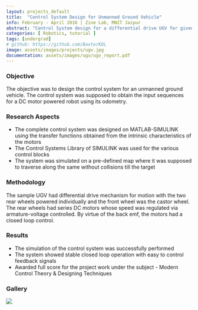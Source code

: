 ```yaml
---
layout: projects_default
title:  "Control System Design for Unmanned Ground Vehicle"
info: February - April 2016 | Zine Lab, MNIT Jaipur
abstract: "Control System design for a differential drive UGV for given path motion using MATLAB"
categories: [ Robotics, tutorial ]
tags: [undergrad]
# github: https://github.com/BaxterKDL
image: assets/images/projects/ugv.jpg
documentation: assets/images/ugv/ugv_report.pdf
---
```

### Objective

The objective was to design the control system for an unmanned ground vehicle. The control system was supposed to obtain the input sequences for a DC motor powered robot using its odometry.

### Research Aspects

* The complete control system was designed on MATLAB-SIMULINK using the transfer functions obtained from the intrinsic characteristics of the motors
* The Control Systems Library of SIMULINK was used for the various control blocks
* The system was simulated on a pre-defined map where it was supposed to traverse along the same without collisions till the target

### Methodology

The sample UGV had differential drive mechanism for motion with the two rear wheels powered individually and the front wheel was the castor wheel. The rear wheels had series DC motors whose speed was regulated via armature-voltage controlled. By virtue of the back emf, the motors had a closed loop control.

### Results

* The simulation of the control system was successfully performed
* The system showed stable closed loop operation with easy to control feedback signals
* Awarded full score for the project work under the subject - Modern Control Theory & Designing Techniques

### Gallery

![]({{site.baseurl}}/assets/images/ugv/gallery.png ) <br>